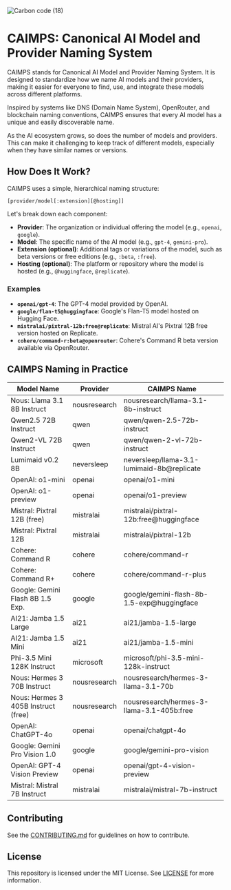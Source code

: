 ![Carbon code (18)](https://github.com/user-attachments/assets/0a57ac1c-0a14-4bd7-b619-a01e1bdf10cf)

# CAIMPS: Canonical AI Model and Provider Naming System

CAIMPS stands for Canonical AI Model and Provider Naming System. It is designed to standardize how we name AI models and their providers, making it easier for everyone to find, use, and integrate these models across different platforms. 

Inspired by systems like DNS (Domain Name System), OpenRouter, and blockchain naming conventions, CAIMPS ensures that every AI model has a unique and easily discoverable name.

As the AI ecosystem grows, so does the number of models and providers. This can make it challenging to keep track of different models, especially when they have similar names or versions.

## How Does It Work?

CAIMPS uses a simple, hierarchical naming structure:

```
[provider/model[:extension][@hosting]]
```

Let's break down each component:

- **Provider**: The organization or individual offering the model (e.g., `openai`, `google`).
- **Model**: The specific name of the AI model (e.g., `gpt-4`, `gemini-pro`).
- **Extension (optional)**: Additional tags or variations of the model, such as beta versions or free editions (e.g., `:beta`, `:free`).
- **Hosting (optional)**: The platform or repository where the model is hosted (e.g., `@huggingface`, `@replicate`).

### Examples

- **`openai/gpt-4`**: The GPT-4 model provided by OpenAI.
- **`google/flan-t5@huggingface`**: Google's Flan-T5 model hosted on Hugging Face.
- **`mistralai/pixtral-12b:free@replicate`**: Mistral AI's Pixtral 12B free version hosted on Replicate.
- **`cohere/command-r:beta@openrouter`**: Cohere's Command R beta version available via OpenRouter.


## CAIMPS Naming in Practice

| Model Name                           | Provider                      | CAIMPS Name                                  |
| ------------------------------------ | ----------------------------- | -------------------------------------------- |
| Nous: Llama 3.1 8B Instruct          | nousresearch                  | nousresearch/llama-3.1-8b-instruct           |
| Qwen2.5 72B Instruct                 | qwen                          | qwen/qwen-2.5-72b-instruct                   |
| Qwen2-VL 72B Instruct                | qwen                          | qwen/qwen-2-vl-72b-instruct                  |
| Lumimaid v0.2 8B                     | neversleep                    | neversleep/llama-3.1-lumimaid-8b@replicate   |
| OpenAI: o1-mini                      | openai                        | openai/o1-mini                               |
| OpenAI: o1-preview                   | openai                        | openai/o1-preview                            |
| Mistral: Pixtral 12B (free)          | mistralai                     | mistralai/pixtral-12b:free@huggingface       |
| Mistral: Pixtral 12B                 | mistralai                     | mistralai/pixtral-12b                        |
| Cohere: Command R                    | cohere                        | cohere/command-r                             |
| Cohere: Command R+                   | cohere                        | cohere/command-r-plus                        |
| Google: Gemini Flash 8B 1.5 Exp.     | google                        | google/gemini-flash-8b-1.5-exp@huggingface   |
| AI21: Jamba 1.5 Large                | ai21                          | ai21/jamba-1.5-large                         |
| AI21: Jamba 1.5 Mini                 | ai21                          | ai21/jamba-1.5-mini                          |
| Phi-3.5 Mini 128K Instruct           | microsoft                     | microsoft/phi-3.5-mini-128k-instruct         |
| Nous: Hermes 3 70B Instruct          | nousresearch                  | nousresearch/hermes-3-llama-3.1-70b          |
| Nous: Hermes 3 405B Instruct (free)  | nousresearch                  | nousresearch/hermes-3-llama-3.1-405b:free    |
| OpenAI: ChatGPT-4o                   | openai                        | openai/chatgpt-4o                            |
| Google: Gemini Pro Vision 1.0        | google                        | google/gemini-pro-vision                     |
| OpenAI: GPT-4 Vision Preview         | openai                        | openai/gpt-4-vision-preview                  |
| Mistral: Mistral 7B Instruct         | mistralai                     | mistralai/mistral-7b-instruct                |



## Contributing
See the [CONTRIBUTING.md](CONTRIBUTING.md) for guidelines on how to contribute.

## License
This repository is licensed under the MIT License. See [LICENSE](LICENSE) for more information.
